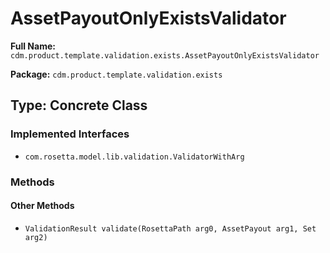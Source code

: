 # AssetPayoutOnlyExistsValidator

**Full Name:** `cdm.product.template.validation.exists.AssetPayoutOnlyExistsValidator`

**Package:** `cdm.product.template.validation.exists`

## Type: Concrete Class

### Implemented Interfaces

- `com.rosetta.model.lib.validation.ValidatorWithArg`

### Methods

#### Other Methods

- `ValidationResult validate(RosettaPath arg0, AssetPayout arg1, Set arg2)`

